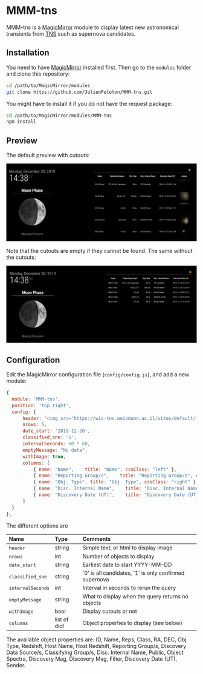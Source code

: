 # MMM-tns

MMM-tns is a [MagicMirror](https://magicmirror.builders/) module to display latest new astronomical transients from [TNS](https://wis-tns.weizmann.ac.il/) such as supernova candidates.

## Installation

You need to have [MagicMirror](https://github.com/MichMich/MagicMirror) installed first. Then go to the `modules` folder and clone this repository:

```bash
cd /path/to/MagicMirror/modules
git clone https://github.com/JulienPeloton/MMM-tns.git
```

You might have to install it if you do not have the request package:

```bash
cd /path/to/MagicMirror/modules/MMM-tns
npm install
```

## Preview

The default preview with cutouts:

![preview](pic/scrnsht_w_cutouts.png)

Note that the cutouts are empty if they cannot be found. The same without the cutouts:

![preview](pic/scrnsht_wo_cutouts.png)

## Configuration

Edit the MagicMirror configuration file (`config/config.js`), and add a new module:

```javascript
{
  module: 'MMM-tns',
  position: 'top_right',
  config: {
      header: "<img src='https://wis-tns.weizmann.ac.il/sites/default/files/favicon.png' alt='logo' />",
      nrows: 5,
      date_start: '2019-12-20',
      classified_sne: '1',
      intervalSeconds: 60 * 60,
      emptyMessage: "No data",
      withImage: true,
      columns: [
          { name: "Name",    title: "Name", cssClass: "left" },
          { name: "Reporting Group/s",    title: "Reporting Group/s", cssClass: "right" },
          { name: "Obj. Type", title: "Obj. Type", cssClass: "right" },
          { name: "Disc. Internal Name",    title: "Disc. Internal Name", cssClass: "left" },
          { name: "Discovery Date (UT)",    title: "Discovery Date (UT)", cssClass: "left" }
      ]
  }
},
```

The different options are

| Name | Type | Comments |
|:--------|:-------|:--------|
| `header` | string | Simple text, or html to display image |
| `nrows` | int | Number of objects to display |
| `date_start` | string | Earliest date to start YYYY-MM-DD |
| `classified_sne` | string | '0' is all candidates, '1' is only confirmed supernova |
| `intervalSeconds` | int | Interval in seconds to rerun the query |
| `emptyMessage` | string | What to display when the query returns no objects |
| `withImage` | bool | Display cutouts or not |
| `columns` | list of dict | Object properties to display (see below) |

The available object properties are: ID, Name, Reps, Class, RA, DEC, Obj. Type, Redshift, Host Name, Host Redshift, Reporting Group/s, Discovery Data Source/s,	Classifying Group/s, Disc. Internal Name, Public, Object Spectra, Discovery Mag, Discovery Mag, Filter, Discovery Date (UT), Sender.
